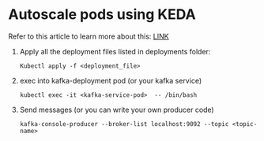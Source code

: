 # Autoscale pods using KEDA

Refer to this article to learn more about this: [LINK](https://substackcdn.com/image/fetch/f_auto,q_auto:good,fl_progressive:steep/https%3A%2F%2Fsubstack-post-media.s3.amazonaws.com%2Fpublic%2Fimages%2F58eb6bbe-ae28-4022-81d1-0a2984199540_4725x1716.png)

1. Apply all the deployment files listed in deployments folder:
   
   `Kubectl apply -f <deployment_file>`
   
2. exec into kafka-deployment pod (or your kafka service)
   
   `kubectl exec -it <kafka-service-pod>  -- /bin/bash`
   
3. Send messages (or you can write your own producer code)
   
   `kafka-console-producer --broker-list localhost:9092 --topic <topic-name>`

